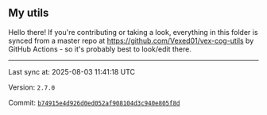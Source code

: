 ## My utils

Hello there! If you're contributing or taking a look, everything in this folder
is synced from a master repo at https://github.com/Vexed01/vex-cog-utils by GitHub Actions -
so it's probably best to look/edit there.

---

Last sync at: 2025-08-03 11:41:18 UTC

Version: `2.7.0`

Commit: [`b74915e4d926d0ed052af908104d3c940e805f8d`](https://github.com/Vexed01/vex-cog-utils/commit/b74915e4d926d0ed052af908104d3c940e805f8d)
